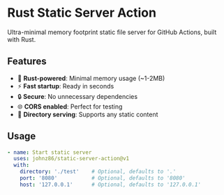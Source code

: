 # Rust Static Server Action

Ultra-minimal memory footprint static file server for GitHub Actions, built with Rust.

## Features

- 🦀 **Rust-powered**: Minimal memory usage (~1-2MB)
- ⚡ **Fast startup**: Ready in seconds
- 🔒 **Secure**: No unnecessary dependencies
- 🌐 **CORS enabled**: Perfect for testing
- 📁 **Directory serving**: Supports any static content

## Usage

```yaml
- name: Start static server
  uses: johnz86/static-server-action@v1
  with:
    directory: './test'    # Optional, defaults to '.'
    port: '8080'           # Optional, defaults to '8080'
    host: '127.0.0.1'      # Optional, defaults to '127.0.0.1'
```